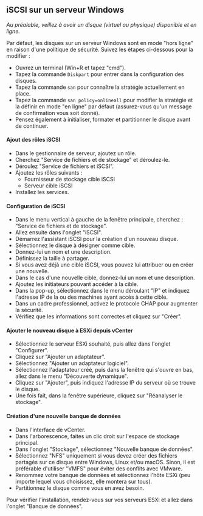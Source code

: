 ## iSCSI sur un serveur Windows

*Au préalable, veillez à avoir un disque (virtuel ou physique) disponible et en ligne.*

Par défaut, les disques sur un serveur Windows sont en mode "hors ligne" en raison d'une politique de sécurité. Suivez les étapes ci-dessous pour la modifier :

- Ouvrez un terminal (Win+R et tapez "cmd").
- Tapez la commande `Diskpart` pour entrer dans la configuration des disques.
- Tapez la commande `san` pour connaître la stratégie actuellement en place.
- Tapez la commande `san policy=onlineall` pour modifier la stratégie et la définir en mode "en ligne" par défaut (assurez-vous qu'un message de confirmation vous soit donné).
- Pensez également à initialiser, formater et partitionner le disque avant de continuer.

#### Ajout des rôles iSCSI

- Dans le gestionnaire de serveur, ajoutez un rôle.
- Cherchez "Service de fichiers et de stockage" et déroulez-le.
- Déroulez "Service de fichiers et iSCSI".
- Ajoutez les rôles suivants :
  - Fournisseur de stockage cible iSCSI
  - Serveur cible iSCSI
- Installez les services.

#### Configuration de iSCSI

- Dans le menu vertical à gauche de la fenêtre principale, cherchez : "Service de fichiers et de stockage".
- Allez ensuite dans l'onglet "iSCSI".
- Démarrez l'assistant iSCSI pour la création d'un nouveau disque.
- Sélectionnez le disque à désigner comme cible.
- Donnez-lui un nom et une description.
- Définissez la taille à partager.
- Si vous avez déjà une cible iSCSI, vous pouvez lui attribuer ou en créer une nouvelle.
- Dans le cas d'une nouvelle cible, donnez-lui un nom et une description.
- Ajoutez les initiateurs pouvant accéder à la cible.
- Dans la pop-up, sélectionnez dans le menu déroulant "IP" et indiquez l'adresse IP de la ou des machines ayant accès à cette cible.
- Dans un cadre professionnel, activez le protocole CHAP pour augmenter la sécurité.
- Vérifiez que les informations sont correctes et cliquez sur "Créer".

#### Ajouter le nouveau disque à ESXi depuis vCenter

- Sélectionnez le serveur ESXi souhaité, puis allez dans l'onglet "Configurer".
- Cliquez sur "Ajouter un adaptateur".
- Sélectionnez "Ajouter un adaptateur logiciel".
- Sélectionnez l'adaptateur créé, puis dans la fenêtre qui s'ouvre en bas, allez dans le menu "Découverte dynamique".
- Cliquez sur "Ajouter", puis indiquez l'adresse IP du serveur où se trouve le disque.
- Une fois fait, dans la fenêtre supérieure, cliquez sur "Réanalyser le stockage".

#### Création d'une nouvelle banque de données

- Dans l'interface de vCenter.
- Dans l'arborescence, faites un clic droit sur l'espace de stockage principal.
- Dans l'onglet "Stockage", sélectionnez "Nouvelle banque de données".
- Sélectionnez "NFS" uniquement si vous devez créer des fichiers partagés sur ce disque entre Windows, Linux et/ou macOS. Sinon, il est préférable d'utiliser "VMFS" pour éviter des conflits avec VMware.
- Renommez votre banque de données et sélectionnez l'hôte ESXi (peu importe lequel vous choisissez, elle montera sur tous).
- Partitionnez le disque comme vous en avez besoin.

Pour vérifier l'installation, rendez-vous sur vos serveurs ESXi et allez dans l'onglet "Banque de données".
